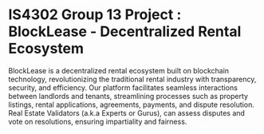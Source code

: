 # IS4302 Group 13 Project : BlockLease - Decentralized Rental Ecosystem
BlockLease is a decentralized rental ecosystem built on blockchain technology, revolutionizing the traditional rental industry with transparency, security, and efficiency. Our platform facilitates seamless interactions between landlords and tenants, streamlining processes such as property listings, rental applications, agreements, payments, and dispute resolution. Real Estate Validators (a.k.a Experts or Gurus), can assess disputes and vote on resolutions, ensuring impartiality and fairness.